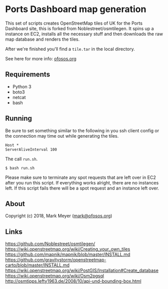 # Ports Dashboard map generation

This set of scripts creates OpenStreetMap tiles of UK for the Ports Dashboard site, this is forked from Noblestreet/osmtilegen. It spins up a instance on EC2, installs all the necessary stuff and then downloads the raw map database and renders the tiles.

After we're finished you'll find a `tile.tar` in the local directory.

See here for more info: [ofosos.org](https://ofosos.org/2018/11/04/osm-tile-creation-on-aws-spot/)

## Requirements

 - Python 3
 - boto3
 - netcat
 - bash

## Running

Be sure to set something similar to the following in you ssh client config or the connection may time out while generating the tiles.

```
Host *
ServerAliveInterval 100
```

The call `run.sh`.

```
$ bash run.sh
```

Please make sure to terminate any spot requests that are left over in EC2 after you run this script. If everything works alright, there are no instances left. If this script fails there will be a spot request and an instance left over.

## About

Copyright (c) 2018, Mark Meyer (mark@ofosos.org)

## Links

https://github.com/Noblestreet/osmtilegen/
https://wiki.openstreetmap.org/wiki/Creating_your_own_tiles
https://github.com/mapnik/mapnik/blob/master/INSTALL.md
https://github.com/gravitystorm/openstreetmap-carto/blob/master/INSTALL.md
https://wiki.openstreetmap.org/wiki/PostGIS/Installation#Create_database
https://wiki.openstreetmap.org/wiki/Osm2pgsql
http://osmtipps.lefty1963.de/2008/10/api-und-bounding-box.html
